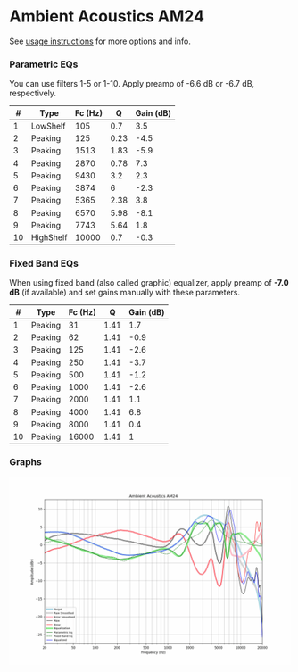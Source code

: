 # Ambient Acoustics AM24
See [usage instructions](https://github.com/jaakkopasanen/AutoEq#usage) for more options and info.

### Parametric EQs
You can use filters 1-5 or 1-10. Apply preamp of -6.6 dB or -6.7 dB, respectively.

|   # | Type      |   Fc (Hz) |    Q |   Gain (dB) |
|-----|-----------|-----------|------|-------------|
|   1 | LowShelf  |       105 | 0.7  |         3.5 |
|   2 | Peaking   |       125 | 0.23 |        -4.5 |
|   3 | Peaking   |      1513 | 1.83 |        -5.9 |
|   4 | Peaking   |      2870 | 0.78 |         7.3 |
|   5 | Peaking   |      9430 | 3.2  |         2.3 |
|   6 | Peaking   |      3874 | 6    |        -2.3 |
|   7 | Peaking   |      5365 | 2.38 |         3.8 |
|   8 | Peaking   |      6570 | 5.98 |        -8.1 |
|   9 | Peaking   |      7743 | 5.64 |         1.8 |
|  10 | HighShelf |     10000 | 0.7  |        -0.3 |

### Fixed Band EQs
When using fixed band (also called graphic) equalizer, apply preamp of **-7.0 dB** (if available) and set gains manually with these parameters.

|   # | Type    |   Fc (Hz) |    Q |   Gain (dB) |
|-----|---------|-----------|------|-------------|
|   1 | Peaking |        31 | 1.41 |         1.7 |
|   2 | Peaking |        62 | 1.41 |        -0.9 |
|   3 | Peaking |       125 | 1.41 |        -2.6 |
|   4 | Peaking |       250 | 1.41 |        -3.7 |
|   5 | Peaking |       500 | 1.41 |        -1.2 |
|   6 | Peaking |      1000 | 1.41 |        -2.6 |
|   7 | Peaking |      2000 | 1.41 |         1.1 |
|   8 | Peaking |      4000 | 1.41 |         6.8 |
|   9 | Peaking |      8000 | 1.41 |         0.4 |
|  10 | Peaking |     16000 | 1.41 |         1   |

### Graphs
![](./Ambient%20Acoustics%20AM24.png)
